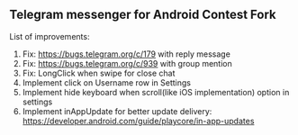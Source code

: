 ## Telegram messenger for Android Contest Fork

List of improvements:
1. Fix: https://bugs.telegram.org/c/179 with reply message
2. Fix: https://bugs.telegram.org/c/939 with group mention
3. Fix: LongClick when swipe for close chat
4. Implement click on Username row in Settings
5. Implement hide keyboard when scroll(like iOS implementation) option in settings
6. Implement inAppUpdate for better update delivery: https://developer.android.com/guide/playcore/in-app-updates
